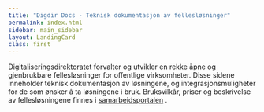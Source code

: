 ```yaml
---
title: "Digdir Docs - Teknisk dokumentasjon av fellesløsninger"
permalink: index.html
sidebar: main_sidebar
layout: LandingCard
class: first
---
```


[Digitaliseringsdirektoratet](https://www.digdir.no/) forvalter og utvikler en rekke åpne og gjenbrukbare fellesløsninger for offentlige virksomheter. Disse sidene inneholder teknisk dokumentasjon av løsningene, og integrasjonsmuligheter for de som ønsker å ta løsningene i bruk. Bruksvilkår, priser og beskrivelse av fellesløsningene finnes i [samarbeidsportalen](https://samarbeid.difi.no/) .
